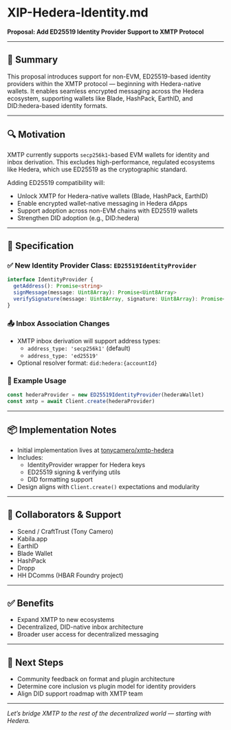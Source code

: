 # XIP-Hedera-Identity.md

**Proposal: Add ED25519 Identity Provider Support to XMTP Protocol**

---

## 🎯 Summary
This proposal introduces support for non-EVM, ED25519-based identity providers within the XMTP protocol — beginning with Hedera-native wallets. It enables seamless encrypted messaging across the Hedera ecosystem, supporting wallets like Blade, HashPack, EarthID, and DID:hedera-based identity formats.

---

## 🔍 Motivation

XMTP currently supports `secp256k1`-based EVM wallets for identity and inbox derivation. This excludes high-performance, regulated ecosystems like Hedera, which use ED25519 as the cryptographic standard.

Adding ED25519 compatibility will:
- Unlock XMTP for Hedera-native wallets (Blade, HashPack, EarthID)
- Enable encrypted wallet-native messaging in Hedera dApps
- Support adoption across non-EVM chains with ED25519 wallets
- Strengthen DID adoption (e.g., DID:hedera)

---

## 🔐 Specification

### ✅ New Identity Provider Class: `ED25519IdentityProvider`
```ts
interface IdentityProvider {
  getAddress(): Promise<string>
  signMessage(message: Uint8Array): Promise<Uint8Array>
  verifySignature(message: Uint8Array, signature: Uint8Array): Promise<boolean>
}
```

### 📤 Inbox Association Changes
- XMTP inbox derivation will support address types:
  - `address_type: 'secp256k1'` (default)
  - `address_type: 'ed25519'`
- Optional resolver format: `did:hedera:{accountId}`

### 🔄 Example Usage
```ts
const hederaProvider = new ED25519IdentityProvider(hederaWallet)
const xmtp = await Client.create(hederaProvider)
```

---

## 📦 Implementation Notes

- Initial implementation lives at [tonycamero/xmtp-hedera](https://github.com/tonycamero/xmtp-hedera)
- Includes:
  - IdentityProvider wrapper for Hedera keys
  - ED25519 signing & verifying utils
  - DID formatting support
- Design aligns with `Client.create()` expectations and modularity

---

## 🤝 Collaborators & Support
- Scend / CraftTrust (Tony Camero)
- Kabila.app
- EarthID
- Blade Wallet
- HashPack
- Dropp
- HH DComms (HBAR Foundry project)

---

## ✅ Benefits
- Expand XMTP to new ecosystems
- Decentralized, DID-native inbox architecture
- Broader user access for decentralized messaging

---

## 🚧 Next Steps
- Community feedback on format and plugin architecture
- Determine core inclusion vs plugin model for identity providers
- Align DID support roadmap with XMTP team

---

*Let’s bridge XMTP to the rest of the decentralized world — starting with Hedera.*